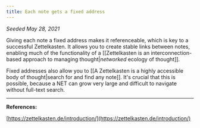 ```yaml
---
title: Each note gets a fixed address
---
```


*Seeded May 28, 2021*

Giving each note a fixed address makes it referenceable, which is key to a successful Zettelkasten. It allows you to create stable links between notes, enabling much of the functionality of a [[Zettelkasten is an interconnection-based approach to managing thought|*networked* ecology of thought]].

Fixed addresses also allow you to [[A Zettelkasten is a highly accessible body of thought|search for and find any note]]. It's crucial that this is possible, because a NET can grow very large and difficult to navigate without full-text search.

---
**References:**  

[https://zettelkasten.de/introduction/](https://zettelkasten.de/introduction/)